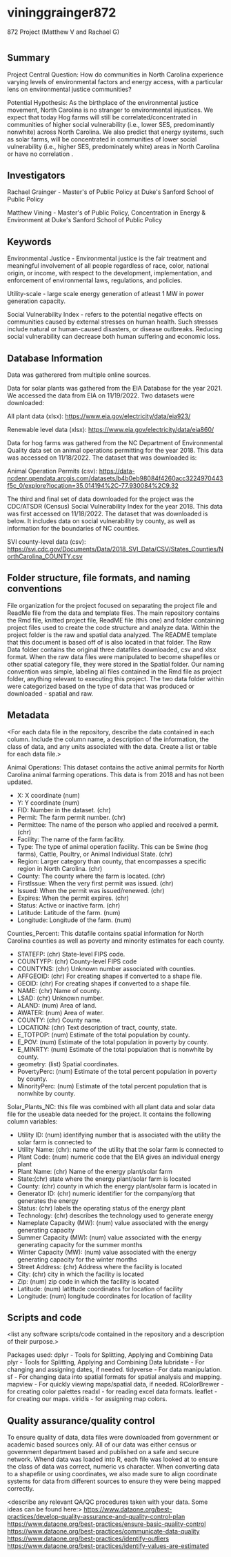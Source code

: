 # vininggrainger872
872 Project (Matthew V and Rachael G)

# <Environmental Benefits and Costs in North Carolina>

## Summary

Project Central Question:
How do communities in North Carolina experience varying levels of environmental factors and energy access, with a particular lens on environmental justice communities?

Potential Hypothesis:
As the birthplace of the environmental justice movement, North Carolina is no stranger to environmental injustices. We expect that today Hog farms will still be correlated/concentrated in communities of higher social vulnerability (i.e., lower SES, predominantly nonwhite) across North Carolina. We also predict that energy systems, such as solar farms, will be concentrated in communities of lower social vulnerability (i.e., higher SES, predominately white) areas in North Carolina or have no correlation .

## Investigators

Rachael Grainger - Master's of Public Policy at Duke's Sanford School of Public Policy

Matthew Vining - Master's of Public Policy, Concentration in Energy & Environment at Duke's Sanford School of Public Policy

## Keywords

Environmental Justice - Environmental justice is the fair treatment and meaningful involvement of all people regardless of race, color, national origin, or income, with respect to the development, implementation, and enforcement of environmental laws, regulations, and policies.

Utility-scale - large scale energy generation of atleast 1 MW in power generation capacity.

Social Vulnerability Index - refers to the potential negative effects on communities caused by external stresses on human health. Such stresses include natural or human-caused disasters, or disease outbreaks. Reducing social vulnerability can decrease both human suffering and economic loss. 


## Database Information
Data was gatherered from multiple online sources.

Data for solar plants was gathered from the EIA Database for the year 2021. We accessed the data from EIA on 11/19/2022. Two datasets were downloaded: 

All plant data (xlsx): https://www.eia.gov/electricity/data/eia923/ 

Renewable level data (xlsx): https://www.eia.gov/electricity/data/eia860/

Data for hog farms was gathered from the NC Department of Environmental Quality data set on animal operations permitting for the year 2018. This data was accessed on 11/18/2022. The dataset that was downloaded is:

Animal Operation Permits (csv): https://data-ncdenr.opendata.arcgis.com/datasets/b4b0eb98084f4260acc3224970443f5c_0/explore?location=35.014194%2C-77.930084%2C9.32 


The third and final set of data downloaded for the project was the CDC/ATSDR (Census) Social Vulnerability Index for the year 2018. This data was first accessed on 11/18/2022. The dataset that was downloaded is below. It includes data on social vulnerability by county, as well as information for the boundaries of NC counties.

SVI county-level data (csv): https://svi.cdc.gov/Documents/Data/2018_SVI_Data/CSV/States_Counties/NorthCarolina_COUNTY.csv


## Folder structure, file formats, and naming conventions 

File organization for the project focused on separating the project file and ReadMe file from the data and template files. The main repository contains the Rmd file, knitted project file, ReadME file (this one) and folder containing project files used to create the code structure and analyze data. Within the project folder is the raw and spatial data analyzed. The README template that this document is based off of is also located in that folder. The Raw Data folder contains the original three datafiles downloaded, csv and xlsx format. When the raw data files were manipulated to become shapefiles or other spatial category file, they were stored in the Spatial folder. Our naming convention was simple, labeling all files contained in the Rmd file as project folder, anything relevant to executing this project. The two data folder within were categorized based on the type of data that was produced or downloaded - spatial and raw.

## Metadata

<For each data file in the repository, describe the data contained in each column. Include the column name, a description of the information, the class of data, and any units associated with the data. Create a list or table for each data file.> 

Animal Operations: This dataset contains the active animal permits for North Carolina animal farming operations. This data is from 2018 and has not been updated. 

- X: X coordinate (num)
- Y: Y coordinate (num)
- FID: Number in the dataset. (chr)
- Permit: The farm permit number. (chr)
- Permittee: The name of the person who applied and received a permit. (chr)
- Facility: The name of the farm facility. 
- Type: The type of animal operation facility. This can be Swine (hog farms), Cattle, Poultry, or Animal Individual State. (chr)
- Region: Larger category than county, that encompasses a specific region in North Carolina. (chr)
- County: The county where the farm is located. (chr)
- FirstIssue: When the very first permit was issued. (chr)
- Issued: When the permit was issued/renewed. (chr)
- Expires: When the permit expires. (chr)
- Status: Active or inactive farm. (chr)
- Latitude: Latitude of the farm. (num)
- Longitude: Longitude of the farm. (num)

Counties_Percent: This datafile contains spatial information for North Carolina counties as well as poverty and minority estimates for each county. 

- STATEFP: (chr) State-level FIPS code.
- COUNTYFP: (chr) County-level FIPS code
- COUNTYNS: (chr) Unknown number associated with counties.
- AFFGEOID: (chr) For creating shapes if converted to a shape file.
- GEOID: (chr) For creating shapes if converted to a shape file.
- NAME: (chr) Name of county. 
- LSAD: (chr) Unknown number.
- ALAND: (num) Area of land.
- AWATER: (num) Area of water.
- COUNTY: (chr) County name.
- LOCATION: (chr) Text description of tract, county, state.
- E_TOTPOP: (num) Estimate of the total population by county.
- E_POV: (num) Estimate of the total population in poverty by county.
- E_MINRTY: (num) Estimate of the total population that is nonwhite by county.
- geometry: (list) Spatial coordinates. 
- PovertyPerc: (num) Estimate of the total percent population in poverty by county.
- MinorityPerc: (num) Estimate of the total percent population that is nonwhite by county.

Solar_Plants_NC: this file was combined with all plant data and solar data file for the useable data needed for the project. It contains the following column variables:

- Utility ID: (num) identifying number that is associated with the utility the solar farm is connected to 
- Utility Name: (chr): name of the utility that the solar farm is connected to
- Plant Code: (num) numeric code that the EIA gives an individual energy plant
- Plant Name: (chr) Name of the energy plant/solar farm
- State:(chr) state where the energy plant/solar farm is located
- County: (chr) county in which the energy plant/solar farm is located in
- Generator ID: (chr) numeric identifier for the company/org that generates the energy 
- Status: (chr) labels the operating status of the energy plant
- Technology: (chr) describes the technology used to generate energy
- Nameplate Capacity (MW): (num) value associated with the energy generating capacity
- Summer Capacity (MW): (num) value associated with the energy generating capacity for the summer months
- Winter Capacity (MW): (num) value associated with the energy generating capacity for the winter months
- Street Address: (chr) Address where the facility is located
- City: (chr) city in which the facility is located
- Zip: (num) zip code in which the facility is located
- Latitude: (num) latittude coordinates for location of facility
- Longitude: (num) longitude coordinates for location of facility



## Scripts and code

<list any software scripts/code contained in the repository and a description of their purpose.>

Packages used:
dplyr - Tools for Splitting, Applying and Combining Data
plyr - Tools for Splitting, Applying and Combining Data
lubridate - For changing and assigning dates, if needed.
tidyverse - For data manipulation.
sf - For changing data into spatial formats for spatial analysis and mapping.
mapview - For quickly viewing maps/spatial data, if needed.
RColorBrewer - for creating color palettes
readxl - for reading excel data formats.
leaflet - for creating our maps.
viridis - for assigning map colors.


## Quality assurance/quality control
To ensure quality of data, data files were downloaded from government or academic based sources only. All of our data was either census or government department based and published on a safe and secure network. Whend data was loaded into R, each file was looked at to ensure the class of data was correct, numeric vs character. When converting data to a shapefile or using coordinates, we also made sure to align coordinate systems for data from different sources to ensure they were being mapped correctly. 

<describe any relevant QA/QC procedures taken with your data. Some ideas can be found here:>
<https://www.dataone.org/best-practices/develop-quality-assurance-and-quality-control-plan>
<https://www.dataone.org/best-practices/ensure-basic-quality-control>
<https://www.dataone.org/best-practices/communicate-data-quality>
<https://www.dataone.org/best-practices/identify-outliers>
<https://www.dataone.org/best-practices/identify-values-are-estimated>